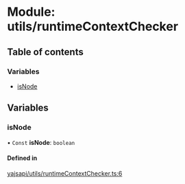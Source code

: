 # Module: utils/runtimeContextChecker

## Table of contents

### Variables

- [isNode](utils_runtimeContextChecker.md#isnode)

## Variables

### isNode

• `Const` **isNode**: `boolean`

#### Defined in

[yajsapi/utils/runtimeContextChecker.ts:6](https://github.com/golemfactory/yajsapi/blob/d7422f1/yajsapi/utils/runtimeContextChecker.ts#L6)
